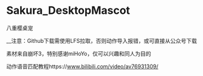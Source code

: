 # Sakura_DesktopMascot
八重樱桌宠

__注意：Github下载需使用LFS拉取，否则动作导入报错，或可直接从公众号下载

素材来自崩坏3，特别感谢miHoYo，仅可以兴趣和同人为目的

动作语音匹配教程https://www.bilibili.com/video/av76931309/
